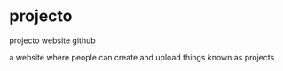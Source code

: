 # projecto
projecto website github

a website where people can create and upload things known as projects
